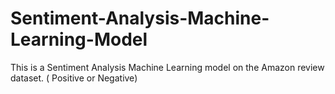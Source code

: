 # Sentiment-Analysis-Machine-Learning-Model
This is a Sentiment Analysis Machine Learning model on the Amazon review dataset. ( Positive or Negative)
